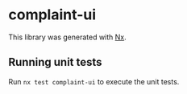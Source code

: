 # complaint-ui

This library was generated with [Nx](https://nx.dev).

## Running unit tests

Run `nx test complaint-ui` to execute the unit tests.
